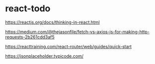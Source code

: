 # react-todo


https://reactjs.org/docs/thinking-in-react.html

https://medium.com/@thejasonfile/fetch-vs-axios-js-for-making-http-requests-2b261cdd3af5

https://reacttraining.com/react-router/web/guides/quick-start

https://jsonplaceholder.typicode.com/
